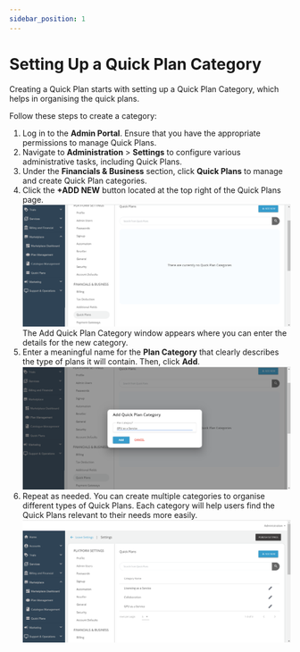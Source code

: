 ```yaml
---
sidebar_position: 1
---
```

# Setting Up a Quick Plan Category

Creating a Quick Plan starts with setting up a Quick Plan Category, which helps in organising the quick plans. 

Follow these steps to create a category:

1. Log in to the **Admin Portal**. Ensure that you have the appropriate permissions to manage Quick Plans.
2. Navigate to **Administration** > **Settings** to configure various administrative tasks, including Quick Plans.
3. Under the **Financials & Business** section, click **Quick Plans** to manage and create Quick Plan categories.
4. Click the **+ADD NEW** button located at the top right of the Quick Plans page.
   ![Managing Quick Plans](img/QuickPlans1.png)
	The Add Quick Plan Category window appears where you can enter the details for the new category.	
1. Enter a meaningful name for the **Plan Category** that clearly describes the type of plans it will contain. Then, click **Add**.
	![Managing Quick Plans](img/QuickPlans2.png)
5. Repeat as needed. You can create multiple categories to organise different types of Quick Plans. Each category will help users find the Quick Plans relevant to their needs more easily.      
  ![Managing Quick Plans](img/QuickPlans3.png)





